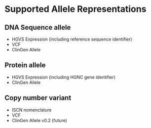 # Supported Allele Representations

## DNA Sequence allele
* HGVS Expression (including reference sequence identifier)
* VCF
* ClinGen Allele

## Protein allele
* HGVS Expression (including HGNC gene identifier)
* ClinGen Allele

## Copy number variant
* ISCN nomenclature
* VCF
* ClinGen Allele v0.2 (future)

